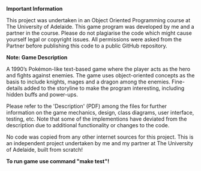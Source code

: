 **Important Information**

This project was undertaken in an Object Oriented Programming course at The University of Adelaide.
This game program was developed by me and a partner in the course. Please do not plagiarise the code which might cause yourself legal or copyright issues.
All permissions were asked from the Partner before publishing this code to a public GitHub repository.

**Note: Game Description**

A 1990’s Pokémon-like text-based game where the player acts as the hero and fights against enemies.
The game uses object-oriented concepts as the basis to include knights, mages and a dragon among 
the enemies. Fine-details added to the storyline to make the program interesting, including hidden 
buffs and power-ups.

Please refer to the 'Description' (PDF) among the files for further information on the game mechanics, design, class diagrams, user interface, testing, etc. Note that some of the implementions have deviated from the description due to additional functionality or changes to the code.

No code was copied from any other internet sources for this project.
This is an independent project undertaken by me and my partner at The University of Adelaide, built from scratch!

**To run game use command "make test"!**

